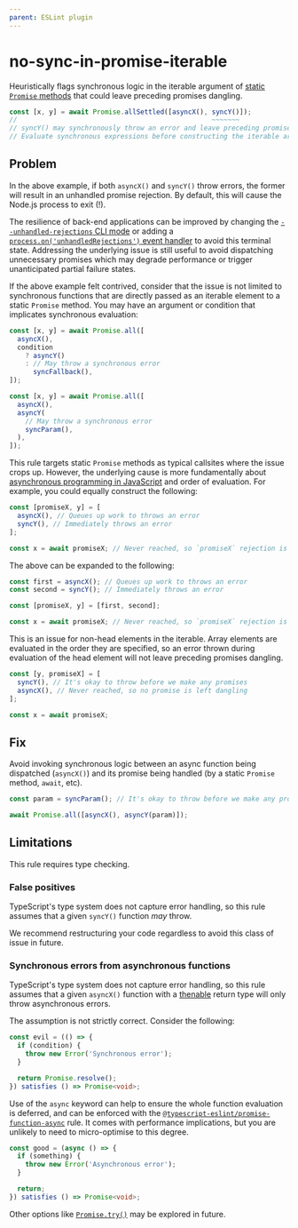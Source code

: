```yaml
---
parent: ESLint plugin
---
```


# no-sync-in-promise-iterable

Heuristically flags synchronous logic in the iterable argument of [static `Promise` methods] that could leave preceding promises dangling.

```typescript
const [x, y] = await Promise.allSettled([asyncX(), syncY()]);
//                                                 ~~~~~~~
// syncY() may synchronously throw an error and leave preceding promises dangling.
// Evaluate synchronous expressions before constructing the iterable argument to Promise.allSettled.
```

## Problem

In the above example,
if both `asyncX()` and `syncY()` throw errors,
the former will result in an unhandled promise rejection.
By default, this will cause the Node.js process to exit (!).

The resilience of back-end applications can be improved by changing the [`--unhandled-rejections` CLI mode] or adding a [`process.on('unhandledRejections')` event handler] to avoid this terminal state.
Addressing the underlying issue is still useful to avoid dispatching unnecessary promises which may degrade performance or trigger unanticipated partial failure states.

If the above example felt contrived,
consider that the issue is not limited to synchronous functions that are directly passed as an iterable element to a static `Promise` method.
You may have an argument or condition that implicates synchronous evaluation:

```typescript
const [x, y] = await Promise.all([
  asyncX(),
  condition
    ? asyncY()
    : // May throw a synchronous error
      syncFallback(),
]);
```

```typescript
const [x, y] = await Promise.all([
  asyncX(),
  asyncY(
    // May throw a synchronous error
    syncParam(),
  ),
]);
```

This rule targets static `Promise` methods as typical callsites where the issue crops up.
However, the underlying cause is more fundamentally about [asynchronous programming in JavaScript] and order of evaluation.
For example, you could equally construct the following:

```typescript
const [promiseX, y] = [
  asyncX(), // Queues up work to throws an error
  syncY(), // Immediately throws an error
];

const x = await promiseX; // Never reached, so `promiseX` rejection is unhandled
```

The above can be expanded to the following:

```typescript
const first = asyncX(); // Queues up work to throws an error
const second = syncY(); // Immediately throws an error

const [promiseX, y] = [first, second];

const x = await promiseX; // Never reached, so `promiseX` rejection is unhandled
```

This is an issue for non-head elements in the iterable.
Array elements are evaluated in the order they are specified,
so an error thrown during evaluation of the head element will not leave preceding promises dangling.

```typescript
const [y, promiseX] = [
  syncY(), // It's okay to throw before we make any promises
  asyncX(), // Never reached, so no promise is left dangling
];

const x = await promiseX;
```

## Fix

Avoid invoking synchronous logic between an async function being dispatched (`asyncX()`) and its promise being handled (by a static `Promise` method, `await`, etc).

```typescript
const param = syncParam(); // It's okay to throw before we make any promises

await Promise.all([asyncX(), asyncY(param)]);
```

## Limitations

This rule requires type checking.

### False positives

TypeScript's type system does not capture error handling,
so this rule assumes that a given `syncY()` function _may_ throw.

We recommend restructuring your code regardless to avoid this class of issue in future.

### Synchronous errors from asynchronous functions

TypeScript's type system does not capture error handling,
so this rule assumes that a given `asyncX()` function with a [thenable] return type will only throw asynchronous errors.

The assumption is not strictly correct. Consider the following:

```typescript
const evil = (() => {
  if (condition) {
    throw new Error('Synchronous error');
  }

  return Promise.resolve();
}) satisfies () => Promise<void>;
```

Use of the `async` keyword can help to ensure the whole function evaluation is deferred,
and can be enforced with the [`@typescript-eslint/promise-function-async`] rule.
It comes with performance implications,
but you are unlikely to need to micro-optimise to this degree.

```typescript
const good = (async () => {
  if (something) {
    throw new Error('Asynchronous error');
  }

  return;
}) satisfies () => Promise<void>;
```

Other options like [`Promise.try()`] may be explored in future.

[`--unhandled-rejections` CLI mode]: https://nodejs.org/api/cli.html#--unhandled-rejectionsmode
[`@typescript-eslint/promise-function-async`]: https://typescript-eslint.io/rules/promise-function-async/
[`process.on('unhandledRejections')` event handler]: https://nodejs.org/api/process.html#event-unhandledrejection
[`Promise.try()`]: https://developer.mozilla.org/en-US/docs/Web/JavaScript/Reference/Global_Objects/Promise/try
[asynchronous programming in JavaScript]: https://nodejs.org/en/learn/asynchronous-work/asynchronous-flow-control
[static `Promise` methods]: https://developer.mozilla.org/en-US/docs/Web/JavaScript/Reference/Global_Objects/Promise#static_methods
[thenable]: https://developer.mozilla.org/en-US/docs/Web/JavaScript/Reference/Global_Objects/Promise#thenables
